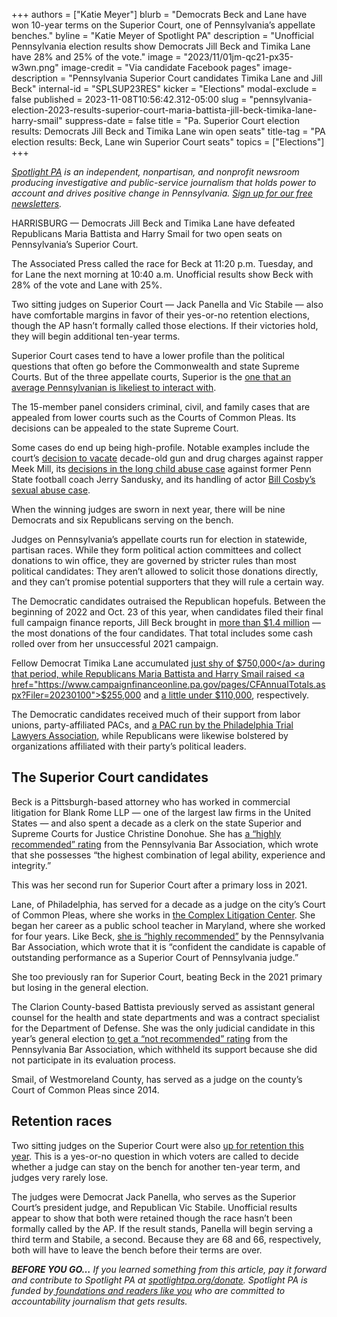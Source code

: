 +++
authors = ["Katie Meyer"]
blurb = "Democrats Beck and Lane have won 10-year terms on the Superior Court, one of Pennsylvania’s appellate benches."
byline = "Katie Meyer of Spotlight PA"
description = "Unofficial Pennsylvania election results show Democrats Jill Beck and Timika Lane have 28% and 25% of the vote."
image = "2023/11/01jm-qc21-px35-w3wn.png"
image-credit = "Via candidate Facebook pages"
image-description = "Pennsylvania Superior Court candidates Timika Lane and Jill Beck"
internal-id = "SPLSUP23RES"
kicker = "Elections"
modal-exclude = false
published = 2023-11-08T10:56:42.312-05:00
slug = "pennsylvania-election-2023-results-superior-court-maria-battista-jill-beck-timika-lane-harry-smail"
suppress-date = false
title = "Pa. Superior Court election results: Democrats Jill Beck and Timika Lane win open seats"
title-tag = "PA election results: Beck, Lane win Superior Court seats"
topics = ["Elections"]
+++

<a href="https://www.spotlightpa.org/"><em>Spotlight PA</em></a><em> is an independent, nonpartisan, and nonprofit newsroom producing investigative and public-service journalism that holds power to account and drives positive change in Pennsylvania. </em><a href="https://www.spotlightpa.org/newsletters"><em>Sign up for our free newsletters</em></a><em>.</em>

HARRISBURG — Democrats Jill Beck and Timika Lane have defeated Republicans Maria Battista and Harry Smail for two open seats on Pennsylvania’s Superior Court.

The Associated Press called the race for Beck at 11:20 p.m. Tuesday, and for Lane the next morning at 10:40 a.m. Unofficial results show Beck with 28% of the vote and Lane with 25%.

Two sitting judges on Superior Court — Jack Panella and Vic Stabile — also have comfortable margins in favor of their yes-or-no retention elections, though the AP hasn’t formally called those elections. If their victories hold, they will begin additional ten-year terms.

<script src="https://www.spotlightpa.org/embed.js" async></script><div data-spl-embed-version="1" data-spl-src="https://www.spotlightpa.org/embeds/newsletter/"></div>

Superior Court cases tend to have a lower profile than the political questions that often go before the Commonwealth and state Supreme Courts. But of the three appellate courts, Superior is the <a href="https://www.spotlightpa.org/news/2023/10/pennsylvania-superior-court-judges-rulings-cases-elections-explainer/">one that an average Pennsylvanian is likeliest to interact with</a>.

The 15-member panel considers criminal, civil, and family cases that are appealed from lower courts such as the Courts of Common Pleas. Its decisions can be appealed to the state Supreme Court.

Some cases do end up being high-profile. Notable examples include the court’s <a href="https://www.inquirer.com/news/meek-mill-conviction-overturned-cleared-larry-krasner-philadelphia-20190724.html">decision to vacate</a> decade-old gun and drug charges against rapper Meek Mill, its <a href="https://www.cnn.com/2019/02/05/us/jerry-sandusky-re-sentenced/index.html">decisions in the long child abuse case</a> against former Penn State football coach Jerry Sandusky, and its handling of actor <a href="https://www.nytimes.com/2018/04/26/arts/television/bill-cosby-guilty-retrial.html">Bill Cosby’s sexual abuse case</a>.

When the winning judges are sworn in next year, there will be nine Democrats and six Republicans serving on the bench.

Judges on Pennsylvania’s appellate courts run for election in statewide, partisan races. While they form political action committees and collect donations to win office, they are governed by stricter rules than most political candidates: They aren’t allowed to solicit those donations directly, and they can’t promise potential supporters that they will rule a certain way.

The Democratic candidates outraised the Republican hopefuls. Between the beginning of 2022 and Oct. 23 of this year, when candidates filed their final full campaign finance reports, Jill Beck brought in <a href="https://www.campaignfinanceonline.pa.gov/pages/CFAnnualTotals.aspx?Filer=20200421">more than $1.4 million</a> — the most donations of the four candidates. That total includes some cash rolled over from her unsuccessful 2021 campaign.

Fellow Democrat Timika Lane accumulated <a href="https://www.campaignfinanceonline.pa.gov/pages/CFAnnualTotals.aspx?Filer=20200444">just shy of $750,000</a> during that period, while Republicans Maria Battista and Harry Smail raised <a href="https://www.campaignfinanceonline.pa.gov/pages/CFAnnualTotals.aspx?Filer=20230100">$255,000</a> and <a href="https://www.campaignfinanceonline.pa.gov/pages/CFAnnualTotals.aspx?Filer=20220575">a little under $110,000</a>, respectively.

The Democratic candidates received much of their support from labor unions, party-affiliated PACs, and <a href="https://www.philatla.org/?pg=AboutCBTPAC">a PAC run by the Philadelphia Trial Lawyers Association</a>, while Republicans were likewise bolstered by organizations affiliated with their party’s political leaders. <strong></strong>

## The Superior Court candidates

Beck is a Pittsburgh-based attorney who has worked in commercial litigation for Blank Rome LLP — one of the largest law firms in the United States — and also spent a decade as a clerk on the state Superior and Supreme Courts for Justice Christine Donohue. She has <a href="https://www.pabar.org/site/News-and-Publications/News/News-Releases/2023/March/Pennsylvania-Bar-Association-Judicial-Evaluation-Commission-Issues-All-Ratings-for-Candidates-Seeking-to-Fill-Seats-on-Pennsylvania-Appellate-Courts">a “highly recommended” rating</a> from the Pennsylvania Bar Association, which wrote that she possesses “the highest combination of legal ability, experience and integrity.”

This was her second run for Superior Court after a primary loss in 2021.

Lane, of Philadelphia, has served for a decade as a judge on the city’s Court of Common Pleas, where she works in <a href="https://www.courts.phila.gov/pdf/manuals/civil-trial/complex-litigation-center.pdf">the Complex Litigation Center</a>. She began her career as a public school teacher in Maryland, where she worked for four years. Like Beck, <a href="https://www.pabar.org/site/News-and-Publications/News/News-Releases/2023/March/Pennsylvania-Bar-Association-Judicial-Evaluation-Commission-Issues-All-Ratings-for-Candidates-Seeking-to-Fill-Seats-on-Pennsylvania-Appellate-Courts">she is “highly recommended”</a> by the Pennsylvania Bar Association, which wrote that it is “confident the candidate is capable of outstanding performance as a Superior Court of Pennsylvania judge.”

She too previously ran for Superior Court, beating Beck in the 2021 primary but losing in the general election.

The Clarion County-based Battista previously served as assistant general counsel for the health and state departments and was a contract specialist for the Department of Defense. She was the only judicial candidate in this year’s general election <a href="https://www.pabar.org/public/jec2023/quickvoterguide.pdf">to get a “not recommended” rating</a> from the Pennsylvania Bar Association, which withheld its support because she did not participate in its evaluation process.

Smail, of Westmoreland County, has served as a judge on the county’s Court of Common Pleas since 2014.

<script src="https://www.spotlightpa.org/embed.js" async></script><div data-spl-embed-version="1" data-spl-src="https://www.spotlightpa.org/embeds/donate/"></div>

## Retention races

Two sitting judges on the Superior Court were also <a href="https://www.spotlightpa.org/news/2023/09/pennsylvania-election-2023-judicial-retention-superior-court-common-pleas/">up for retention this year</a>. This is a yes-or-no question in which voters are called to decide whether a judge can stay on the bench for another ten-year term, and judges very rarely lose.

The judges were Democrat Jack Panella, who serves as the Superior Court’s president judge, and Republican Vic Stabile. Unofficial results appear to show that both were retained though the race hasn’t been formally called by the AP. If the result stands, Panella will begin serving a third term and Stabile, a second. Because they are 68 and 66, respectively, both will have to leave the bench before their terms are over.

<strong><em>BEFORE YOU GO…</em></strong><em> If you learned something from this article, pay it forward and contribute to Spotlight PA at </em><a href="http://spotlightpa.org/donate"><em>spotlightpa.org/donate</em></a><em>. Spotlight PA is funded by</em><a href="https://www.spotlightpa.org/support"><em> foundations and readers like you</em></a><em> who are committed to accountability journalism that gets results.</em>

